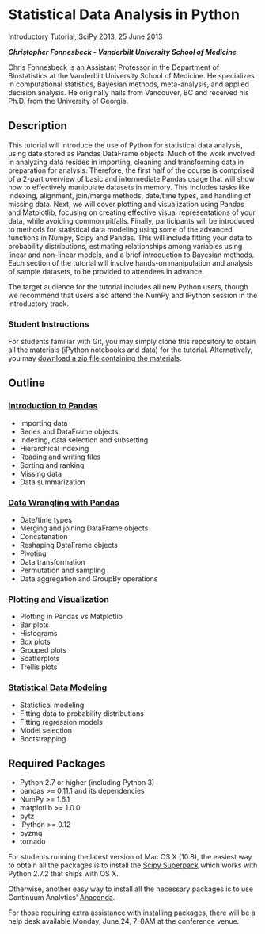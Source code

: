 # Statistical Data Analysis in Python

Introductory Tutorial, SciPy 2013, 25 June 2013

***Christopher Fonnesbeck - Vanderbilt University School of Medicine***

Chris Fonnesbeck is an Assistant Professor in the Department of Biostatistics at the Vanderbilt University School of Medicine. He specializes in computational statistics, Bayesian methods, meta-analysis, and applied decision analysis. He originally hails from Vancouver, BC and received his Ph.D. from the University of Georgia.

## Description

This tutorial will introduce the use of Python for statistical data analysis, using data stored as Pandas DataFrame objects. Much of the work involved in analyzing data resides in importing, cleaning and transforming data in preparation for analysis. Therefore, the first half of the course is comprised of a 2-part overview of basic and intermediate Pandas usage that will show how to effectively manipulate datasets in memory. This includes tasks like indexing, alignment, join/merge methods, date/time types, and handling of missing data. Next, we will cover plotting and visualization using Pandas and Matplotlib, focusing on creating effective visual representations of your data, while avoiding common pitfalls. Finally, participants will be introduced to methods for statistical data modeling using some of the advanced functions in Numpy, Scipy and Pandas. This will include fitting your data to probability distributions, estimating relationships among variables using linear and non-linear models, and a brief introduction to Bayesian methods. Each section of the tutorial will involve hands-on manipulation and analysis of sample datasets, to be provided to attendees in advance.

The target audience for the tutorial includes all new Python users, though we recommend that users also attend the NumPy and IPython session in the introductory track.

### Student Instructions

For students familiar with Git, you may simply clone this repository to obtain all the materials (iPython notebooks and data) for the tutorial. Alternatively, you may [download a zip file containing the materials](https://github.com/fonnesbeck/statistical-analysis-python-tutorial/archive/master.zip).

## Outline

### [Introduction to Pandas][1]

* Importing data
* Series and DataFrame objects
* Indexing, data selection and subsetting
* Hierarchical indexing
* Reading and writing files
* Sorting and ranking
* Missing data
* Data summarization

### [Data Wrangling with Pandas][2]

* Date/time types
* Merging and joining DataFrame objects
* Concatenation
* Reshaping DataFrame objects
* Pivoting
* Data transformation
* Permutation and sampling
* Data aggregation and GroupBy operations

### [Plotting and Visualization][3]

* Plotting in Pandas vs Matplotlib
* Bar plots
* Histograms
* Box plots
* Grouped plots
* Scatterplots
* Trellis plots

### [Statistical Data Modeling][4]

* Statistical modeling
* Fitting data to probability distributions
* Fitting regression models
* Model selection
* Bootstrapping

## Required Packages

* Python 2.7 or higher (including Python 3)
* pandas >= 0.11.1 and its dependencies
* NumPy >= 1.6.1
* matplotlib >= 1.0.0
* pytz
* IPython >= 0.12
* pyzmq
* tornado

For students running the latest version of Mac OS X (10.8), the easiest way to obtain all the packages is to install the [Scipy Superpack](http://bit.ly/scipy_superpack) which works with Python 2.7.2 that ships with OS X.

Otherwise, another easy way to install all the necessary packages is to use Continuum Analytics' [Anaconda](http://docs.continuum.io/anaconda/install.html).

For those requiring extra assistance with installing packages, there will be a help desk available Monday, June 24, 7-8AM at the conference venue.

[1]: http://nbviewer.ipython.org/urls/gist.github.com/fonnesbeck/5850375/raw/c18cfcd9580d382cb6d14e4708aab33a0916ff3e/1.+Introduction+to+Pandas.ipynb   "Introduction to Pandas"
[2]: http://nbviewer.ipython.org/urls/gist.github.com/fonnesbeck/5850413/raw/2b574b64d57bdb80fe6fc4650f70a3e55decd372/2.+Data+Wrangling+with+Pandas.ipynb "Data wrangling with Pandas"
[3]: http://nbviewer.ipython.org/urls/gist.github.com/fonnesbeck/5850463/raw/1a4106474b90c773714e86c4b602152434fb6879/3.+Plotting+and+Visualization.ipynb "Plotting and visualization"
[4]: http://nbviewer.ipython.org/urls/gist.github.com/fonnesbeck/5850483/raw/ec9075525d272f346f0d388494507becd935279c/4.+Statistical+Data+Modeling.ipynb "Statistical data modeling"